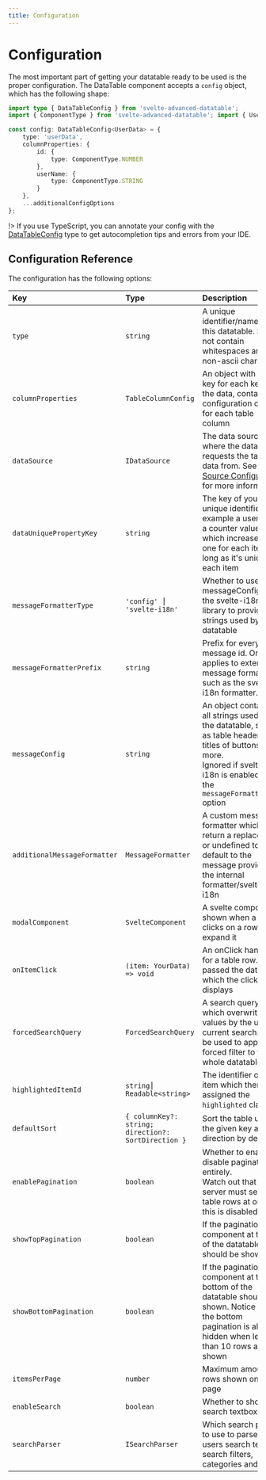 ```yaml
---
title: Configuration
---
```


# Configuration

The most important part of getting your datatable ready to be used is the proper configuration.
The DataTable component accepts a `config` object, which has the following shape:

```typescript
import type { DataTableConfig } from 'svelte-advanced-datatable';
import { ComponentType } from 'svelte-advanced-datatable'; import { UserData } from './UserData.js';

const config: DataTableConfig<UserData> = {
	type: 'userData',
	columnProperties: {
		id: {
			type: ComponentType.NUMBER
		},
		userName: {
			type: ComponentType.STRING
		}
	},
	...additionalConfigOptions
};
```

!> If you use TypeScript, you can annotate your config with the [DataTableConfig](/api-reference/interfaces/DataTableConfig) type to get autocompletion tips and errors from your IDE.

## Configuration Reference

The configuration has the following options:


| Key                          | Type                                                | Description                                                                                                                                                                           | Default Value                     |
|:-----------------------------|:----------------------------------------------------|:--------------------------------------------------------------------------------------------------------------------------------------------------------------------------------------|:----------------------------------|
| `type`                       | `string`                                            | A unique identifier/name for this datatable. Should not contain whitespaces and non-ascii characters                                                                                  | required                          |
| `columnProperties`           | `TableColumnConfig`                                 | An object with one key for each key in the data, containing configuration options for each table column                                                                               | required                          |
| `dataSource`                 | `IDataSource`                                       | The data source where the datatable requests the table data from. See [Data Source Configuration](/docs/configuration/data-sources) for more information                              | required                          |
| `dataUniquePropertyKey`      | `string`                                            | The key of your items unique identifier. For example a user id or a counter value which increases by one for each item, as long as it's unique for each item                          | required                          |
| `messageFormatterType`       | `'config' ⎮ 'svelte-i18n'`                          | Whether to use the messageConfig or the svelte-i18n library to provide all strings used by the datatable                                                                              | `'config'`                        |
| `messageFormatterPrefix`     | `string`                                            | Prefix for every message id. Only applies to external message formatters such as the svelte-i18n formatter.                                                                           | `''`                              |
| `messageConfig`              | `string`                                            | An object containing all strings used by the datatable, such as table headers, titles of buttons and more.<br/>Ignored if svelte-i18n is enabled by the `messageFormatterType` option | required if not using svelte-i18n |
| `additionalMessageFormatter` | `MessageFormatter`                                  | A custom message formatter which can return a replacement or undefined to default to the message provided by the internal formatter/svelte-i18n                                       | `undefined`                       |
| `modalComponent`             | `SvelteComponent`                                   | A svelte component shown when a user clicks on a row to expand it                                                                                                                     | `undefined`                       |
| `onItemClick`                | `(item: YourData) => void`                          | An onClick handler for a table row. Gets passed the data item which the clicked row displays                                                                                          | `undefined`                       |
| `forcedSearchQuery`          | `ForcedSearchQuery`                                 | A search query which overwrites any values by the users current search. Can be used to apply a forced filter to the whole datatable                                                   | `undefined`                       |
| `highlightedItemId`          | `string⎮ Readable<string>`                          | The identifier of any item which then gets assigned the `highlighted` class                                                                                                           | `undefined`                       |
| `defaultSort`                | `{ columnKey?: string; direction?: SortDirection }` | Sort the table using the given key and direction by default                                                                                                                           | `undefined`                       |
| `enablePagination`           | `boolean`                                           | Whether to enable or disable pagination entirely.<br/>Watch out that the server must send all table rows at once if this is disabled.                                                 | `true`                            |
| `showTopPagination`          | `boolean`                                           | If the pagination component at the top of the datatable should be shown                                                                                                               | `true`                            |
| `showBottomPagination`       | `boolean`                                           | If the pagination component at the bottom of the datatable should be shown. Notice that the bottom pagination is always hidden when less than 10 rows are shown                       | `true`                            |
| `itemsPerPage`               | `number`                                            | Maximum amount of rows shown on one page                                                                                                                                              | `50`                              |
| `enableSearch`               | `boolean`                                           | Whether to show the search textbox                                                                                                                                                    | `true`                            |
| `searchParser`               | `ISearchParser`                                     | Which search parser to use to parse the users search text into search filters, categories and more                                                                                    | `BasicSearchTextParser`           |

